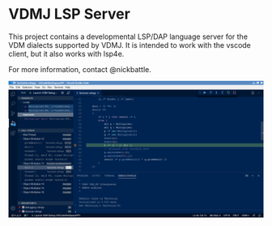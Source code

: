 # VDMJ LSP Server

This project contains a developmental LSP/DAP language server for the VDM dialects supported by VDMJ.
It is intended to work with the vscode client, but it also works with lsp4e.

For more information, contact @nickbattle.

![vscode session](images/vscode_screen.png)
